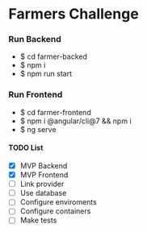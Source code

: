 # Farmers Challenge

### Run Backend
- $ cd farmer-backed
- $ npm i
- $ npm run start

### Run Frontend
- $ cd farmer-frontend
- $ npm i @angular/cli@7 && npm i
- $ ng serve


#### TODO List

- [x] MVP Backend
- [x] MVP Frontend
- [ ] Link provider
- [ ] Use database
- [ ] Configure enviroments
- [ ] Configure containers
- [ ] Make tests
